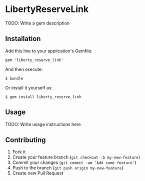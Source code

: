 # LibertyReserveLink

TODO: Write a gem description

## Installation

Add this line to your application's Gemfile:

    gem 'liberty_reserve_link'

And then execute:

    $ bundle

Or install it yourself as:

    $ gem install liberty_reserve_link

## Usage

TODO: Write usage instructions here

## Contributing

1. Fork it
2. Create your feature branch (`git checkout -b my-new-feature`)
3. Commit your changes (`git commit -am 'Add some feature'`)
4. Push to the branch (`git push origin my-new-feature`)
5. Create new Pull Request
